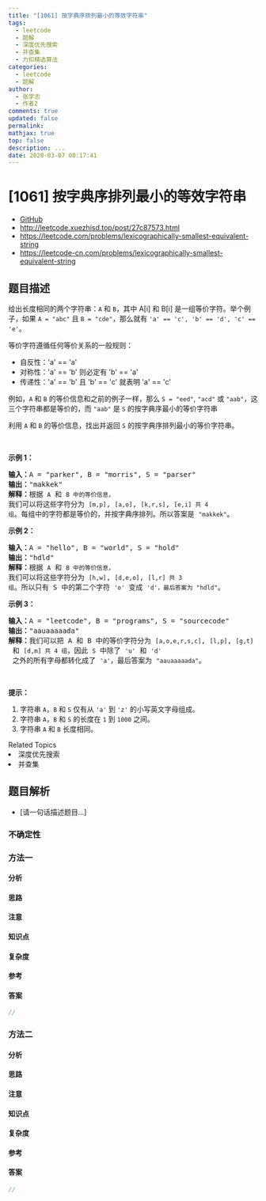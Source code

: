 ```yaml
---
title: "[1061] 按字典序排列最小的等效字符串"
tags:
  - leetcode
  - 题解
  - 深度优先搜索
  - 并查集
  - 力扣精选算法
categories:
  - leetcode
  - 题解
author:
  - 张学志
  - 作者2
comments: true
updated: false
permalink:
mathjax: true
top: false
description: ...
date: 2020-03-07 00:17:41
---
```



# [1061] 按字典序排列最小的等效字符串
* [GitHub](https://github.com/algoboy101/LeetCodeCrowdsource/tree/master/_posts/QA/%5B1061%5D%20%E6%8C%89%E5%AD%97%E5%85%B8%E5%BA%8F%E6%8E%92%E5%88%97%E6%9C%80%E5%B0%8F%E7%9A%84%E7%AD%89%E6%95%88%E5%AD%97%E7%AC%A6%E4%B8%B2.md)
* http://leetcode.xuezhisd.top/post/27c87573.html
* https://leetcode.com/problems/lexicographically-smallest-equivalent-string
* https://leetcode-cn.com/problems/lexicographically-smallest-equivalent-string


## 题目描述

<p>给出长度相同的两个字符串：<code>A</code> 和&nbsp;<code>B</code>，其中 A[i] 和 B[i] 是一组等价字符。举个例子，如果&nbsp;<code>A = &quot;abc&quot;</code> 且&nbsp;<code>B = &quot;cde&quot;</code>，那么就有&nbsp;<code>&#39;a&#39; == &#39;c&#39;, &#39;b&#39; == &#39;d&#39;, &#39;c&#39; == &#39;e&#39;</code>。</p>

<p>等价字符遵循任何等价关系的一般规则：</p>

<ul>
	<li>自反性：&#39;a&#39; == &#39;a&#39;</li>
	<li>对称性：&#39;a&#39; == &#39;b&#39; 则必定有 &#39;b&#39; == &#39;a&#39;</li>
	<li>传递性：&#39;a&#39; == &#39;b&#39; 且 &#39;b&#39; == &#39;c&#39; 就表明 &#39;a&#39; == &#39;c&#39;</li>
</ul>

<p>例如，<code>A</code> 和&nbsp;<code>B</code>&nbsp;的等价信息和之前的例子一样，那么&nbsp;<code>S = &quot;eed&quot;</code>, <code>&quot;acd&quot;</code>&nbsp;或&nbsp;<code>&quot;aab&quot;</code>，这三个字符串都是等价的，而&nbsp;<code>&quot;aab&quot;</code>&nbsp;是 <code>S</code>&nbsp;的按字典序最小的等价字符串</p>

<p>利用&nbsp;<code>A</code> 和&nbsp;<code>B</code>&nbsp;的等价信息，找出并返回 <code>S</code>&nbsp;的按字典序排列最小的等价字符串。</p>

<p>&nbsp;</p>

<p><strong>示例 1：</strong></p>

<pre><strong>输入：</strong>A = &quot;parker&quot;, B = &quot;morris&quot;, S = &quot;parser&quot;
<strong>输出：</strong>&quot;makkek&quot;
<strong>解释：</strong>根据 <code>A</code> 和 <code>B 中的等价信息，</code>我们可以将这些字符分为 <code>[m,p]</code>, <code>[a,o]</code>, <code>[k,r,s]</code>, <code>[e,i] 共 4 组</code>。每组中的字符都是等价的，并按字典序排列。所以答案是 <code>&quot;makkek&quot;</code>。
</pre>

<p><strong>示例 2：</strong></p>

<pre><strong>输入：</strong>A = &quot;hello&quot;, B = &quot;world&quot;, S = &quot;hold&quot;
<strong>输出：</strong>&quot;hdld&quot;
<strong>解释：</strong>根据 <code>A</code> 和 <code>B 中的等价信息，</code>我们可以将这些字符分为 <code>[h,w]</code>, <code>[d,e,o]</code>, <code>[l,r] 共 3 组</code>。所以只有 S 中的第二个字符 <code>&#39;o&#39;</code> 变成 <code>&#39;d&#39;，最后答案为<span style=""> </span></code><code>&quot;hdld&quot;</code>。
</pre>

<p><strong>示例 3：</strong></p>

<pre><strong>输入：</strong>A = &quot;leetcode&quot;, B = &quot;programs&quot;, S = &quot;sourcecode&quot;
<strong>输出：</strong>&quot;aauaaaaada&quot;
<strong>解释：</strong>我们可以把 A 和 B 中的等价字符分为 <code>[a,o,e,r,s,c]</code>, <code>[l,p]</code>, <code>[g,t]</code> 和 <code>[d,m] 共 4 组</code>，因此 <code>S</code> 中除了 <code>&#39;u&#39;</code> 和 <code>&#39;d&#39;</code> 之外的所有字母都转化成了 <code>&#39;a&#39;</code>，最后答案为 <code>&quot;aauaaaaada&quot;</code>。
</pre>

<p>&nbsp;</p>

<p><strong>提示：</strong></p>

<ol>
	<li>字符串&nbsp;<code>A</code>，<code>B</code>&nbsp;和&nbsp;<code>S</code>&nbsp;仅有从&nbsp;<code>&#39;a&#39;</code> 到&nbsp;<code>&#39;z&#39;</code>&nbsp;的小写英文字母组成。</li>
	<li>字符串&nbsp;<code>A</code>，<code>B</code>&nbsp;和&nbsp;<code>S</code>&nbsp;的长度在&nbsp;<code>1</code> 到&nbsp;<code>1000</code>&nbsp;之间。</li>
	<li>字符串&nbsp;<code>A</code>&nbsp;和&nbsp;<code>B</code>&nbsp;长度相同。</li>
</ol>
<div><div>Related Topics</div><div><li>深度优先搜索</li><li>并查集</li></div></div>


## 题目解析
* [请一句话描述题目...]

### 不确定性


### 方法一

#### 分析

#### 思路

#### 注意

#### 知识点

#### 复杂度

#### 参考

#### 答案

```cpp
//
```


### 方法二

#### 分析

#### 思路

#### 注意

#### 知识点

#### 复杂度

#### 参考

#### 答案

```cpp
//
```


